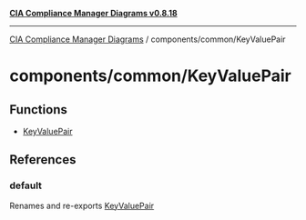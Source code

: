 [**CIA Compliance Manager Diagrams v0.8.18**](../../../README.md)

***

[CIA Compliance Manager Diagrams](../../../modules.md) / components/common/KeyValuePair

# components/common/KeyValuePair

## Functions

- [KeyValuePair](functions/KeyValuePair.md)

## References

### default

Renames and re-exports [KeyValuePair](functions/KeyValuePair.md)
